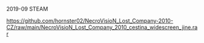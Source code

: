 2019-09 STEAM

https://github.com/hornster02/NecroVisioN_Lost_Company-2010-CZ/raw/main/NecroVisioN_Lost_Company_2010_cestina_widescreen_jine.rar
